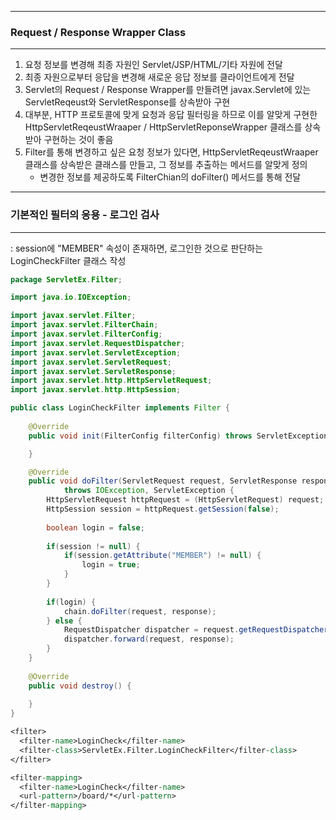 -----
### Request / Response Wrapper Class
-----
1. 요청 정보를 변경해 최종 자원인 Servlet/JSP/HTML/기타 자원에 전달
2. 최종 자원으로부터 응답을 변경해 새로운 응답 정보를 클라이언트에게 전달
3. Servlet의 Request / Response Wrapper를 만들려면 javax.Servlet에 있는 ServletReqeust와 ServletResponse를 상속받아 구현
4. 대부분, HTTP 프로토콜에 맞게 요청과 응답 필터링을 하므로 이를 알맞게 구현한 HttpServletReqeustWraaper / HttpServletReponseWrapper 클래스를 상속받아 구현하는 것이 좋음
5. Filter를 통해 변경하고 싶은 요청 정보가 있다면, HttpServletReqeustWraaper 클래스를 상속받은 클래스를 만들고, 그 정보를 추출하는 메서드를 알맞게 정의
   - 변경한 정보를 제공하도록 FilterChian의 doFilter() 메서드를 통해 전달

-----
### 기본적인 필터의 응용 - 로그인 검사
-----
: session에 "MEMBER" 속성이 존재하면, 로그인한 것으로 판단하는 LoginCheckFilter 클래스 작성
```java
package ServletEx.Filter;

import java.io.IOException;

import javax.servlet.Filter;
import javax.servlet.FilterChain;
import javax.servlet.FilterConfig;
import javax.servlet.RequestDispatcher;
import javax.servlet.ServletException;
import javax.servlet.ServletRequest;
import javax.servlet.ServletResponse;
import javax.servlet.http.HttpServletRequest;
import javax.servlet.http.HttpSession;

public class LoginCheckFilter implements Filter {
	
	@Override
	public void init(FilterConfig filterConfig) throws ServletException {

	}

	@Override
	public void doFilter(ServletRequest request, ServletResponse response, FilterChain chain)
			throws IOException, ServletException {
		HttpServletRequest httpRequest = (HttpServletRequest) request;
		HttpSession session = httpRequest.getSession(false);
		
		boolean login = false;
		
		if(session != null) {
			if(session.getAttribute("MEMBER") != null) {
				login = true;
			}
		}
		
		if(login) {
			chain.doFilter(request, response);
		} else {
			RequestDispatcher dispatcher = request.getRequestDispatcher("/loginForm.jsp");
			dispatcher.forward(request, response);
		}
	}
	
	@Override
	public void destroy() {
		
	}
}
```

```jsp
<filter>
  <filter-name>LoginCheck</filter-name>
  <filter-class>ServletEx.Filter.LoginCheckFilter</filter-class>
</filter>

<filter-mapping>
  <filter-name>LoginCheck</filter-name>
  <url-pattern>/board/*</url-pattern>
</filter-mapping>
```
